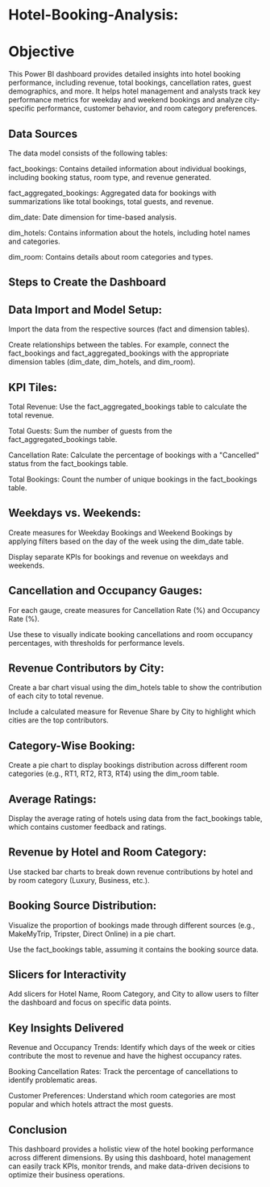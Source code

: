 # Hotel-Booking-Analysis:

# Objective

This Power BI dashboard provides detailed insights into hotel booking performance, including revenue, total bookings, cancellation rates, guest demographics, and more. It helps hotel management and analysts track key performance metrics for weekday and weekend bookings and analyze city-specific performance, customer behavior, and room category preferences.

## Data Sources

The data model consists of the following tables:

fact_bookings: Contains detailed information about individual bookings, including booking status, room type, and revenue generated.

fact_aggregated_bookings: Aggregated data for bookings with summarizations like total bookings, total guests, and revenue.

dim_date: Date dimension for time-based analysis.

dim_hotels: Contains information about the hotels, including hotel names and categories.

dim_room: Contains details about room categories and types.

## Steps to Create the Dashboard

## Data Import and Model Setup:

Import the data from the respective sources (fact and dimension tables).

Create relationships between the tables. For example, connect the fact_bookings and fact_aggregated_bookings with the appropriate dimension tables (dim_date, dim_hotels, and dim_room).

## KPI Tiles:
Total Revenue: Use the fact_aggregated_bookings table to calculate the total revenue.

Total Guests: Sum the number of guests from the fact_aggregated_bookings table.

Cancellation Rate: Calculate the percentage of bookings with a "Cancelled" status from the fact_bookings table.

Total Bookings: Count the number of unique bookings in the fact_bookings table.

## Weekdays vs. Weekends:

Create measures for Weekday Bookings and Weekend Bookings by applying filters based on the day of the week using the dim_date table.

Display separate KPIs for bookings and revenue on weekdays and weekends.

## Cancellation and Occupancy Gauges:

For each gauge, create measures for Cancellation Rate (%) and Occupancy Rate (%).

Use these to visually indicate booking cancellations and room occupancy percentages, with thresholds for performance levels.

## Revenue Contributors by City:

Create a bar chart visual using the dim_hotels table to show the contribution of each city to total revenue.

Include a calculated measure for Revenue Share by City to highlight which cities are the top contributors.

## Category-Wise Booking:

Create a pie chart to display bookings distribution across different room categories (e.g., RT1, RT2, RT3, RT4) using the dim_room table.

## Average Ratings:

Display the average rating of hotels using data from the fact_bookings table, which contains customer feedback and ratings.

## Revenue by Hotel and Room Category:

Use stacked bar charts to break down revenue contributions by hotel and by room category (Luxury, Business, etc.).

## Booking Source Distribution:

Visualize the proportion of bookings made through different sources (e.g., MakeMyTrip, Tripster, Direct Online) in a pie chart.

Use the fact_bookings table, assuming it contains the booking source data.

## Slicers for Interactivity
Add slicers for Hotel Name, Room Category, and City to allow users to filter the dashboard and focus on specific data points.

## Key Insights Delivered
Revenue and Occupancy Trends: Identify which days of the week or cities contribute the most to revenue and have the highest occupancy rates.

Booking Cancellation Rates: Track the percentage of cancellations to identify problematic areas.

Customer Preferences: Understand which room categories are most popular and which hotels attract the most guests.

## Conclusion

This dashboard provides a holistic view of the hotel booking performance across different dimensions. By using this dashboard, hotel management can easily track KPIs, monitor trends, and make data-driven decisions to optimize their business operations.
